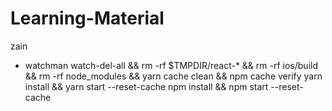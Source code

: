 # Learning-Material

zain
- watchman watch-del-all && rm -rf $TMPDIR/react-* && rm -rf ios/build && rm -rf node_modules && yarn cache clean && npm cache verify
yarn install && yarn start --reset-cache
npm install && npm start --reset-cache
